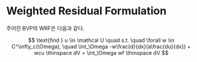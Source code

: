 # Weighted Residual Formulation
주어진 BVP의 WRF은 다음과 같다.  

$$ \text{find } u \in \mathcal U \quad s.t. \quad \forall w \in C^\infty_c(\Omega), \quad \int_\Omega -w\frac{d}{dx}(a\frac{du}{dx}) + wcu \thinspace dV = \int_\Omega wf \thinspace dV $$